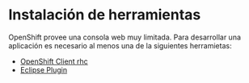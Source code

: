 # Instalación de herramientas

OpenShift provee una consola web muy limitada. Para desarrollar una aplicación es necesario al menos una de la siguientes herramietas:

* [OpenShift Client rhc](#es/openshift-client-rhc)
* [Eclipse Plugin](#es/plugin-eclipse)